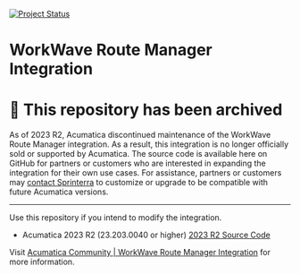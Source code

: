 [![Project Status](http://opensource.box.com/badges/inactive.svg)](http://opensource.box.com/badges)

WorkWave Route Manager Integration
==================================

# 🚫 This repository has been archived 
As of 2023 R2, Acumatica discontinued maintenance of the WorkWave Route Manager integration. As a result, this integration is no longer officially sold or supported by Acumatica. The source code is available here on GitHub for partners or customers who are interested in expanding the integration for their own use cases. For assistance, partners or customers may [contact Sprinterra](https://www.sprinterra.com/contact-us/) to customize or upgrade to be compatible with future Acumatica versions.

- - - -

Use this repository if you intend to modify the integration. 

* Acumatica 2023 R2 (23.203.0040 or higher) [2023 R2 Source Code](https://github.com/Acumatica/Acumatica-WorkWaveRouteManager/tree/2023R2)

Visit [Acumatica Community | WorkWave Route Manager Integration](https://community.acumatica.com/add-ons-and-integrations-66/workwave-route-manager-integration-7350?tid=7350&fid=66) for more information.
